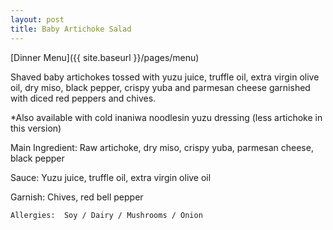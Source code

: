 ```yaml
---
layout: post
title: Baby Artichoke Salad
---
```


[Dinner Menu]({{ site.baseurl }}/pages/menu)

Shaved baby artichokes tossed with yuzu juice, truffle oil, extra virgin olive oil, dry miso, black pepper, crispy yuba and parmesan cheese garnished with diced red peppers and chives. 

*Also available with cold inaniwa noodlesin yuzu dressing (less artichoke in this version)

Main Ingredient: Raw artichoke, dry miso, crispy yuba, parmesan cheese, black pepper

Sauce: Yuzu juice, truffle oil, extra virgin olive oil 

Garnish: Chives, red bell pepper

```
Allergies:  Soy / Dairy / Mushrooms / Onion
```
 